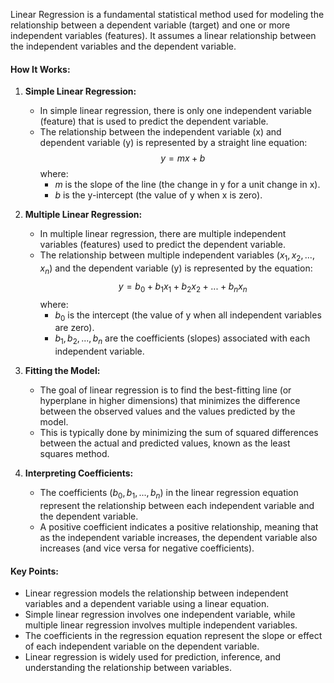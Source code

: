 Linear Regression is a fundamental statistical method used for modeling the relationship between a dependent variable (target) and one or more independent variables (features). It assumes a linear relationship between the independent variables and the dependent variable.

#### How It Works:

1. **Simple Linear Regression:**
   - In simple linear regression, there is only one independent variable (feature) that is used to predict the dependent variable.
   - The relationship between the independent variable (x) and dependent variable (y) is represented by a straight line equation:
     $$y = mx + b$$
     where:
     - $m$ is the slope of the line (the change in y for a unit change in x).
     - $b$ is the y-intercept (the value of y when x is zero).

2. **Multiple Linear Regression:**
   - In multiple linear regression, there are multiple independent variables (features) used to predict the dependent variable.
   - The relationship between multiple independent variables ($x_1, x_2, ..., x_n$) and the dependent variable (y) is represented by the equation:
     $$y = b_0 + b_1x_1 + b_2x_2 + ... + b_nx_n$$
     where:
     - $b_0$ is the intercept (the value of y when all independent variables are zero).
     - $b_1, b_2, ..., b_n$ are the coefficients (slopes) associated with each independent variable.

3. **Fitting the Model:**
   - The goal of linear regression is to find the best-fitting line (or hyperplane in higher dimensions) that minimizes the difference between the observed values and the values predicted by the model.
   - This is typically done by minimizing the sum of squared differences between the actual and predicted values, known as the least squares method.

4. **Interpreting Coefficients:**
   - The coefficients ($b_0, b_1, ..., b_n$) in the linear regression equation represent the relationship between each independent variable and the dependent variable.
   - A positive coefficient indicates a positive relationship, meaning that as the independent variable increases, the dependent variable also increases (and vice versa for negative coefficients).

#### Key Points:

- Linear regression models the relationship between independent variables and a dependent variable using a linear equation.
- Simple linear regression involves one independent variable, while multiple linear regression involves multiple independent variables.
- The coefficients in the regression equation represent the slope or effect of each independent variable on the dependent variable.
- Linear regression is widely used for prediction, inference, and understanding the relationship between variables.